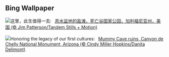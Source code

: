 ## Bing Wallpaper
![](https://www.bing.com/th?id=OHR.DeathValleySalt_ZH-CN8438207719_UHD.jpg&w=1000)这里，此生值得一去:&nbsp;&ensp;[恶水盆地的盐滩，死亡谷国家公园，加利福尼亚州，美国 (© Jim Patterson/Tandem Stills + Motion)](https://www.bing.com/th?id=OHR.DeathValleySalt_ZH-CN8438207719_UHD.jpg)
<br><br/>
![](https://www.bing.com/th?id=OHR.MummyCaveRuins_EN-US0871963100_UHD.jpg&w=1000)Honoring the legacy of our first cultures:&nbsp;&ensp;[Mummy Cave ruins, Canyon de Chelly National Monument, Arizona (© Cindy Miller Hopkins/Danita Delimont)](https://www.bing.com/th?id=OHR.MummyCaveRuins_EN-US0871963100_UHD.jpg)
<br><br/>
